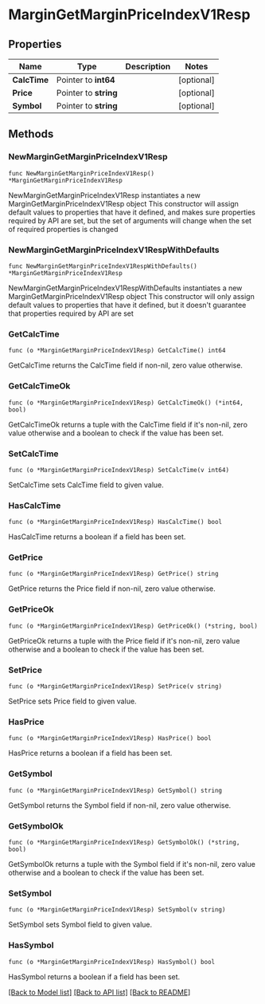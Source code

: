 # MarginGetMarginPriceIndexV1Resp

## Properties

Name | Type | Description | Notes
------------ | ------------- | ------------- | -------------
**CalcTime** | Pointer to **int64** |  | [optional] 
**Price** | Pointer to **string** |  | [optional] 
**Symbol** | Pointer to **string** |  | [optional] 

## Methods

### NewMarginGetMarginPriceIndexV1Resp

`func NewMarginGetMarginPriceIndexV1Resp() *MarginGetMarginPriceIndexV1Resp`

NewMarginGetMarginPriceIndexV1Resp instantiates a new MarginGetMarginPriceIndexV1Resp object
This constructor will assign default values to properties that have it defined,
and makes sure properties required by API are set, but the set of arguments
will change when the set of required properties is changed

### NewMarginGetMarginPriceIndexV1RespWithDefaults

`func NewMarginGetMarginPriceIndexV1RespWithDefaults() *MarginGetMarginPriceIndexV1Resp`

NewMarginGetMarginPriceIndexV1RespWithDefaults instantiates a new MarginGetMarginPriceIndexV1Resp object
This constructor will only assign default values to properties that have it defined,
but it doesn't guarantee that properties required by API are set

### GetCalcTime

`func (o *MarginGetMarginPriceIndexV1Resp) GetCalcTime() int64`

GetCalcTime returns the CalcTime field if non-nil, zero value otherwise.

### GetCalcTimeOk

`func (o *MarginGetMarginPriceIndexV1Resp) GetCalcTimeOk() (*int64, bool)`

GetCalcTimeOk returns a tuple with the CalcTime field if it's non-nil, zero value otherwise
and a boolean to check if the value has been set.

### SetCalcTime

`func (o *MarginGetMarginPriceIndexV1Resp) SetCalcTime(v int64)`

SetCalcTime sets CalcTime field to given value.

### HasCalcTime

`func (o *MarginGetMarginPriceIndexV1Resp) HasCalcTime() bool`

HasCalcTime returns a boolean if a field has been set.

### GetPrice

`func (o *MarginGetMarginPriceIndexV1Resp) GetPrice() string`

GetPrice returns the Price field if non-nil, zero value otherwise.

### GetPriceOk

`func (o *MarginGetMarginPriceIndexV1Resp) GetPriceOk() (*string, bool)`

GetPriceOk returns a tuple with the Price field if it's non-nil, zero value otherwise
and a boolean to check if the value has been set.

### SetPrice

`func (o *MarginGetMarginPriceIndexV1Resp) SetPrice(v string)`

SetPrice sets Price field to given value.

### HasPrice

`func (o *MarginGetMarginPriceIndexV1Resp) HasPrice() bool`

HasPrice returns a boolean if a field has been set.

### GetSymbol

`func (o *MarginGetMarginPriceIndexV1Resp) GetSymbol() string`

GetSymbol returns the Symbol field if non-nil, zero value otherwise.

### GetSymbolOk

`func (o *MarginGetMarginPriceIndexV1Resp) GetSymbolOk() (*string, bool)`

GetSymbolOk returns a tuple with the Symbol field if it's non-nil, zero value otherwise
and a boolean to check if the value has been set.

### SetSymbol

`func (o *MarginGetMarginPriceIndexV1Resp) SetSymbol(v string)`

SetSymbol sets Symbol field to given value.

### HasSymbol

`func (o *MarginGetMarginPriceIndexV1Resp) HasSymbol() bool`

HasSymbol returns a boolean if a field has been set.


[[Back to Model list]](../README.md#documentation-for-models) [[Back to API list]](../README.md#documentation-for-api-endpoints) [[Back to README]](../README.md)



